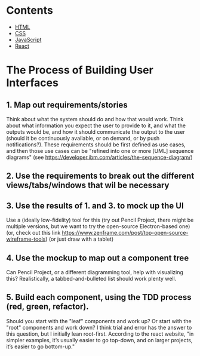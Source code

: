 # Contents

- [HTML](HTML)
- [CSS](CSS)
- [JavaScript](Frontend%20JavaScript)
- [React](React)

# The Process of Building User Interfaces

## 1. Map out requirements/stories

Think about what the system should do and how that would work. Think about what information you expect the user to provide to it, and what the outputs would be, and how it should communicate the output to the user (should it be continuously available, or on demand, or by push notifications?). These requirements should be first defined as use cases, and then those use cases can be "refined into one or more [UML] sequence diagrams" (see https://developer.ibm.com/articles/the-sequence-diagram/)

## 2. Use the requirements to break out the different views/tabs/windows that wil be necessary

## 3. Use the results of 1. and 3. to mock up the UI

Use a (ideally low-fidelity) tool for this (try out Pencil Project, there might be multiple versions, but we want to try the open-source Electron-based one) (or, check out this link https://www.zenframe.com/post/top-open-source-wireframe-tools) (or just draw with a tablet)

## 4. Use the mockup to map out a component tree

Can Pencil Project, or a different diagramming tool, help with visualizing this? Realistically, a tabbed-and-bulleted list should work plenty well.

## 5. Build each component, using the TDD process (red, green, refactor).

Should you start with the "leaf" components and work up? Or start with the "root" components and work down? I think trial and error has the answer to this question, but I initially lean root-first. According to the react website, "in simpler examples, it’s usually easier to go top-down, and on larger projects, it’s easier to go bottom-up."
